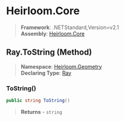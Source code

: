 # Heirloom.Core

> **Framework**: .NETStandard,Version=v2.1  
> **Assembly**: [Heirloom.Core][0]

## Ray.ToString (Method)

> **Namespace**: [Heirloom.Geometry][0]  
> **Declaring Type**: [Ray][1]

### ToString()

```cs
public string ToString()
```

> **Returns** - `string`

[0]: ../../../Heirloom.Core.md
[1]: ../Ray.md
